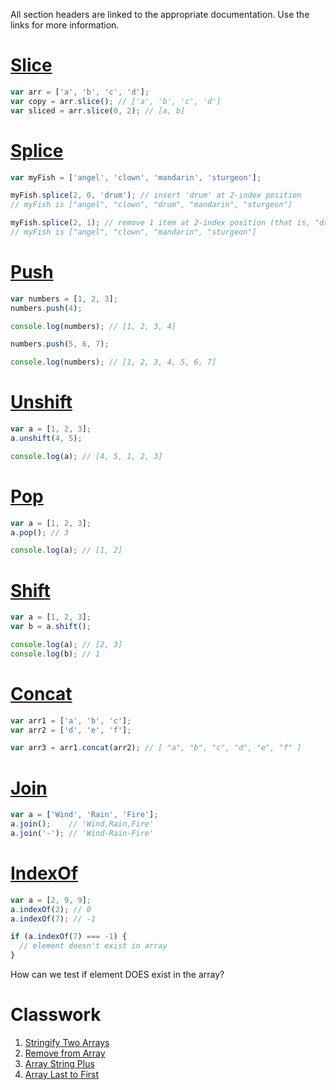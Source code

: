 All section headers are linked to the appropriate documentation.  Use the links for more information.
# [Slice](https://developer.mozilla.org/en-US/docs/Web/JavaScript/Reference/Global_Objects/Array/slice)
```javascript
var arr = ['a', 'b', 'c', 'd'];
var copy = arr.slice(); // ['a', 'b', 'c', 'd']
var sliced = arr.slice(0, 2); // [a, b]
```

# [Splice](https://developer.mozilla.org/en-US/docs/Web/JavaScript/Reference/Global_Objects/Array/splice)
```javascript
var myFish = ['angel', 'clown', 'mandarin', 'sturgeon'];

myFish.splice(2, 0, 'drum'); // insert 'drum' at 2-index position
// myFish is ["angel", "clown", "drum", "mandarin", "sturgeon"]

myFish.splice(2, 1); // remove 1 item at 2-index position (that is, "drum")
// myFish is ["angel", "clown", "mandarin", "sturgeon"]
```

# [Push](https://developer.mozilla.org/en-US/docs/Web/JavaScript/Reference/Global_Objects/Array/push?v=example)
```javascript
var numbers = [1, 2, 3];
numbers.push(4);

console.log(numbers); // [1, 2, 3, 4]

numbers.push(5, 6, 7);

console.log(numbers); // [1, 2, 3, 4, 5, 6, 7]
```

# [Unshift](https://developer.mozilla.org/en-US/docs/Web/JavaScript/Reference/Global_Objects/Array/unshift)
```javascript
var a = [1, 2, 3];
a.unshift(4, 5);

console.log(a); // [4, 5, 1, 2, 3]
```

# [Pop](https://developer.mozilla.org/en-US/docs/Web/JavaScript/Reference/Global_Objects/Array/pop)
```javascript
var a = [1, 2, 3];
a.pop(); // 3

console.log(a); // [1, 2]
```

# [Shift](https://developer.mozilla.org/en-US/docs/Web/JavaScript/Reference/Global_Objects/Array/shift)
```javascript
var a = [1, 2, 3];
var b = a.shift();

console.log(a); // [2, 3]
console.log(b); // 1
```

# [Concat](https://developer.mozilla.org/en-US/docs/Web/JavaScript/Reference/Global_Objects/Array/concat)
```javascript
var arr1 = ['a', 'b', 'c'];
var arr2 = ['d', 'e', 'f'];

var arr3 = arr1.concat(arr2); // [ "a", "b", "c", "d", "e", "f" ]
```

# [Join](https://developer.mozilla.org/en-US/docs/Web/JavaScript/Reference/Global_Objects/Array/join)
```javascript
var a = ['Wind', 'Rain', 'Fire'];
a.join();    // 'Wind,Rain,Fire'
a.join('-'); // 'Wind-Rain-Fire'
```

# [IndexOf](https://developer.mozilla.org/en-US/docs/Web/JavaScript/Reference/Global_Objects/Array/indexOf)
```javascript
var a = [2, 9, 9]; 
a.indexOf(2); // 0 
a.indexOf(7); // -1

if (a.indexOf(7) === -1) {
  // element doesn't exist in array
}
```
How can we test if element DOES exist in the array?

# Classwork
1. [Stringify Two Arrays](https://github.com/C4Q/web-curriculum/blob/master/lessons/javascript-fundamentals/objects-and-arrays/array-methods-exercises.md#q7-stringify-two-arrays)
2. [Remove from Array](https://github.com/C4Q/web-curriculum/blob/master/lessons/javascript-fundamentals/objects-and-arrays/array-methods-exercises.md#q10-remove-from-array)
3. [Array String Plus](https://github.com/C4Q/web-curriculum/blob/master/lessons/javascript-fundamentals/objects-and-arrays/array-methods-exercises.md#q11-array-string-plus)
4. [Array Last to First](https://github.com/C4Q/web-curriculum/blob/master/lessons/javascript-fundamentals/objects-and-arrays/array-methods-exercises.md#q12-array-last-to-first)

